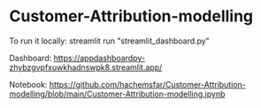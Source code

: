 # Customer-Attribution-modelling

To run it locally: streamlit run "streamlit_dashboard.py"

Dashboard:
https://appdashboardpy-zhybzgvpfxuwkhadnswpk8.streamlit.app/

Notebook:
https://github.com/hachemsfar/Customer-Attribution-modelling/blob/main/Customer-Attribution-modelling.ipynb
